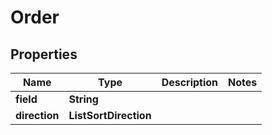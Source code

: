 

# Order


## Properties

| Name | Type | Description | Notes |
|------------ | ------------- | ------------- | -------------|
|**field** | **String** |  |  |
|**direction** | **ListSortDirection** |  |  |




